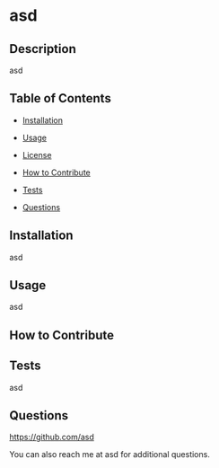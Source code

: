 # asd
    
## Description
    
asd
    
## Table of Contents
    
- [Installation](#installation)
    
- [Usage](#usage)
    
    
- [License](#license)
    
- [How to Contribute](#how-to-contribute)
    
- [Tests](#tests)
    
- [Questions](#questions)
    
## Installation
 asd
    
## Usage
 asd
    
## How to Contribute
 
    
## Tests
 asd
    
## Questions
 https://github.com/asd
    
You can also reach me at asd for additional questions.
